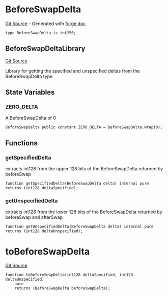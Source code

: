 # BeforeSwapDelta
[Git Source](https://github.com/uniswap/v4-core/blob/80311e34080fee64b6fc6c916e9a51a437d0e482/src/types/BeforeSwapDelta.sol) - Generated with [forge doc](https://book.getfoundry.sh/reference/forge/forge-doc)


```solidity
type BeforeSwapDelta is int256;
```

## BeforeSwapDeltaLibrary
[Git Source](https://github.com/uniswap/v4-core/blob/80311e34080fee64b6fc6c916e9a51a437d0e482/src/types/BeforeSwapDelta.sol)

Library for getting the specified and unspecified deltas from the BeforeSwapDelta type


## State Variables
### ZERO_DELTA
A BeforeSwapDelta of 0


```solidity
BeforeSwapDelta public constant ZERO_DELTA = BeforeSwapDelta.wrap(0);
```


## Functions
### getSpecifiedDelta

extracts int128 from the upper 128 bits of the BeforeSwapDelta
returned by beforeSwap


```solidity
function getSpecifiedDelta(BeforeSwapDelta delta) internal pure returns (int128 deltaSpecified);
```

### getUnspecifiedDelta

extracts int128 from the lower 128 bits of the BeforeSwapDelta
returned by beforeSwap and afterSwap


```solidity
function getUnspecifiedDelta(BeforeSwapDelta delta) internal pure returns (int128 deltaUnspecified);
```

# toBeforeSwapDelta
[Git Source](https://github.com/uniswap/v4-core/blob/80311e34080fee64b6fc6c916e9a51a437d0e482/src/types/BeforeSwapDelta.sol)


```solidity
function toBeforeSwapDelta(int128 deltaSpecified, int128 deltaUnspecified)
    pure
    returns (BeforeSwapDelta beforeSwapDelta);
```

